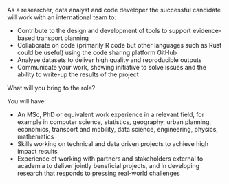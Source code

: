 As a researcher, data analyst and code developer the successful candidate will work with an international team to:

- Contribute to the design and development of tools to support evidence-based transport planning
- Collaborate on code (primarily R code but other languages such as Rust could be useful) using the code sharing platform GitHub
- Analyse datasets to deliver high quality and reproducible outputs
- Communicate your work, showing initiative to solve issues and the ability to write-up the results of the project

What will you bring to the role? 

You will have:

- An MSc, PhD or equivalent work experience in a relevant field, for example in computer science, statistics, geography, urban planning, economics, transport and mobility, data science, engineering, physics, mathematics
- Skills working on technical and data driven projects to achieve high impact results
- Experience of working with partners and stakeholders external to academia to deliver jointly beneficial projects, and in developing research that responds to pressing real-world challenges
